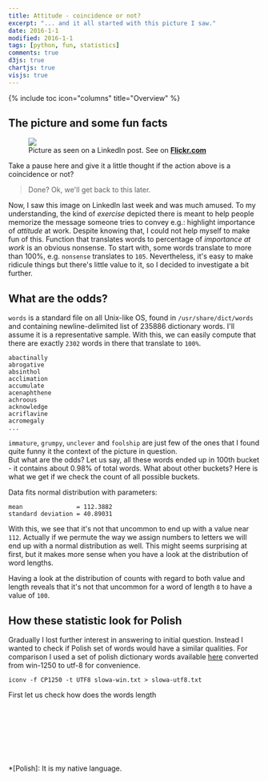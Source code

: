 ```yaml
---
title: Attitude - coincidence or not?
excerpt: "... and it all started with this picture I saw."
date: 2016-1-1
modified: 2016-1-1
tags: [python, fun, statistics]
comments: true
d3js: true
chartjs: true
visjs: true
---
```


{% include toc icon="columns" title="Overview" %}

## The picture and some fun facts

<figure class="grayscale-image-wrap">
	<a href="https://farm2.staticflickr.com/1558/23945710782_d757fa6fa7_o.jpg"><img src="https://farm2.staticflickr.com/1558/23945710782_e0d97e2a38_b.jpg"></a>
	<figcaption>
        Picture as seen on a LinkedIn post. See on
        <a href="https://www.flickr.com/photos/126937514@N03/23945710782/in/album-72157662960145625/" target="blank" title="Picture as seen on a LinkedIn post.">
            <b>Flickr.com</b>
        </a>
    </figcaption>
</figure>

Take a pause here and give it a little thought if the action above is a
coincidence or not?

> Done? Ok, we'll get back to this later.

Now, I saw this image on LinkedIn last week and was much amused. To my
understanding, the kind of _exercise_ depicted there is meant to help people
memorize the message someone tries to convey e.g.: highlight importance of
_attitude_ at work. Despite knowing that, I could not help myself to make fun
of this. Function that translates words to percentage of _importance at work_
is an obvious nonsense. To start
with, some words translate to more than 100%, e.g. `nonsense` translates to
`105`. Nevertheless, it's easy to make ridicule things but there's little value
to it, so I decided to investigate a bit further.

## What are the odds?

`words` is a standard file on all Unix-like OS, found in `/usr/share/dict/words`
and containing newline-delimited list of 235886 dictionary words. I'll assume
it is a representative sample. With this, we can easily compute that there are
exactly `2302` words in there that translate to `100%`.

    abactinally
    abrogative
    absinthol
    acclimation
    accumulate
    acenaphthene
    achroous
    acknowledge
    acriflavine
    acromegaly
    ...

`immature`, `grumpy`, `unclever` and `foolship` are just few of the ones that
I found quite funny it the context of the picture in question.  
But what are the odds? Let us say, all these words ended up in 100th bucket - it
contains about 0.98% of total words. What about other buckets? Here is what we
get if we check the count of all possible buckets.

<center id="chart01"></center>

Data fits normal distribution with parameters:

    mean               = 112.3882
    standard deviation = 40.89031

With this, we see that it's not that uncommon to end up with a value near `112`.
Actually if we permute the way we assign numbers to letters we will end up with
a normal distribution as well. This might seems surprising at first, but it
makes more sense when you have a look at the distribution of word lengths.

<center id="chart02"></center>

Having a look at the distribution of counts with regard to both value and
length reveals that it's not that uncommon for a word of length `8` to have a
value of `100`.

<center id="chart03"></center>

## How these statistic look for Polish

Gradually I lost further interest in answering to initial question. Instead I
wanted to check if Polish set of words would have a similar qualities. For
comparison I used a set of polish dictionary words available
[here](http://sjp.pl/slownik/growy/) converted from win-1250 to utf-8 for
convenience.


    iconv -f CP1250 -t UTF8 slowa-win.txt > slowa-utf8.txt

First let us check how does the words length

<center id="chart04"></center>
<br>
<br>
<center id="chart05"></center>
<br>
<br>
<center id="chart06"></center>
<br>
<br>
<center id="chart07"></center>

<script>
appendCanvas(
    "chart01",
    "Count of words grouped by value calculated from the given formula.",
    function(title, holder, canvas, ctx) {
        d3.tsv("/assets/dsv/0001-value-count-stats-en.tsv", function(tsv) {

            var data = {
                labels : [],
                datasets: [
                    {
                        label       : title,
                        fillColor   : "rgba(220,220,220,0.2)",
                        strokeColor : "rgba(220,220,220,1)",
                        pointColor  : "rgba(220,220,220,1)",
                        pointStrokeColor     : "#fff",
                        pointHighlightFill   : "#fff",
                        pointHighlightStroke : "rgba(220,220,220,1)",
                        data : []
                    }
                ]
                };

            var options = {
                responsive : true,
                barStrokeWidth : 1,
                barValueSpacing : 0,
                barDatasetSpacing : 0
            };

            tsv.forEach(function(d) {
                if (+d.Value % 30 == 0) {
                    data.labels.push(d.Value);
                } else {
                    data.labels.push("");
                }
                data.datasets[0].data.push(+d.Count);
            });
            new Chart(ctx).Bar(data, options);
        });
    });

appendCanvas(
    "chart02",
    "Words length distribution.",
    function(title, holder, canvas, ctx) {
        d3.csv("/assets/dsv/0002-word_length-count-stats-en.csv", function(csv) {

            var data = {
                labels : [],
                datasets: [
                    {
                        label       : title,
                        fillColor   : "rgba(220,220,220,0.8)",
                        strokeColor : "rgba(220,220,220,1)",
                        pointColor  : "rgba(220,220,220,1)",
                        pointStrokeColor     : "#fff",
                        pointHighlightFill   : "#fff",
                        pointHighlightStroke : "rgba(220,220,220,1)",
                        data : []
                    }
                ]
                };

            var options = {
                responsive : true,
                barStrokeWidth : 1,
                barValueSpacing : 3,
                barDatasetSpacing : 0
            };

            csv.forEach(function(d) {
                data.labels.push(d["Word Length"]);
                data.datasets[0].data.push(+d.Count);
            });
            new Chart(ctx).Bar(data, options);
        });
    });

appendCanvas(
    "chart03",
    "Words Length/Value/Count.",
    function(title, holder, canvas, ctx) {
        d3.csv("/assets/dsv/0003-words_length-value-count-stats-en.csv", function(csv) {

            var data = {
                labels : [],
                datasets: []
                };

            var options = {
                responsive : true,
                showTooltips : false,
                pointDot : false,
                datasetStroke : true,
                datasetStrokeWidth : 1,
                datasetFill : true

            };

            var columns = []

            for(i = 1; i < 20; i++){
                var c = Math.floor(((i % 19 + 1)/20.0) * 255.0);
                var color = "rgba(" + c + "," + c + "," + c + ",1.0)";
                data.datasets[i-1] =
                    {
                    label       : "Words of length " + i,
                    strokeColor : "rgba(0,0,0,.5)",
                    fillColor : color,
                    data : []
                    }
                columns[i-1] = "Col" + i
            };

            var value = 0;
            csv.forEach(function(d) {
                value++;
                if (value % 20 == 0){
                    data.labels.push(value);
                } else {
                    data.labels.push("");
                }
                for(i = 0; i < 19; i++){
                    data.datasets[i].data.push(+d[columns[i]]);
                }
            });
            new Chart(ctx).Line(data, options);
        });
    });

appendCanvas(
    "chart04",
    "Words Length Distribution in Polish word set.",
    function(title, holder, canvas, ctx) {
        d3.csv("/assets/dsv/0004-words_length-count-stats-pl.csv", function(csv) {

            var data = {
                labels : [],
                datasets: [
                    {
                        label       : title,
                        fillColor   : "rgba(220,220,220,0.8)",
                        strokeColor : "rgba(220,220,220,1)",
                        pointColor  : "rgba(220,220,220,1)",
                        pointStrokeColor     : "#fff",
                        pointHighlightFill   : "#fff",
                        pointHighlightStroke : "rgba(220,220,220,1)",
                        data : []
                    }
                ]
                };

            var options = {
                responsive : true,
                barStrokeWidth : 1,
                barValueSpacing : 3,
                barDatasetSpacing : 0
            };

            csv.forEach(function(d) {
                data.labels.push(d.Length);
                data.datasets[0].data.push(+d.Count);
            });
            new Chart(ctx).Bar(data, options);
        });
    });

appendCanvas(
    "chart05",
    "Comparison of character count in PL and EN word sets.",
    function(title, holder, canvas, ctx) {
        d3.tsv("/assets/dsv/0005-char-stat-pl-en.tsv", function(tsv) {
            canvas.style({heigth: "500px"})
            var data = {
                labels : [],
                datasets: [
                    {
                        label       : "Polish",
                        fillColor: "rgba(151,187,205,0.5)",
                        strokeColor: "rgba(151,187,205,.4)",
                        data : []
                    },
                    {
                        label       : "English",
                        fillColor: "rgba(240,220,220,0.5)",
                        strokeColor: "rgba(220,220,220,.4)",
                        data : []
                    }
                ]
                };

            var options = {
                responsive : true,
                showTooltips: false,
                scaleOverride: true,
                scaleSteps: 6,
                scaleStepWidth: 0.02,
                scaleStartValue: 0.0,
                pointDot: false,
                scaleIntegersOnly: false,
                scaleShowLabels: true,
                scaleLabel: "<%=value*100%>\%"
            };

            tsv.forEach(function(d) {
                procPL = +d.procPL;
                procEN = +d.procEN;
                threshold = .04;
                if(procPL > threshold || procEN > threshold){
                    data.labels.push(d.char);
                    data.datasets[0].data.push(procPL);
                    data.datasets[1].data.push(procEN);
                }
            });

            var chart = new Chart(ctx).Radar(data, options);
            var legend = chart.generateLegend();
            var em = holder.select("em");
            em.append("br")
            em.append("span").text("Only characters occuring > 5%.");
            em.append("div").classed("chart-legend", true).html(legend);
            em.selectAll("li").style({display: "inline-block", padding: "5px"});
        });
    });

appendCanvas(
    "chart06",
    "Words Value Distribution in Polish word set.",
    function(title, holder, canvas, ctx) {
        d3.csv("/assets/dsv/0006-value-count-stats-pl.csv", function(csv) {

            var data = {
                labels : [],
                datasets: [
                    {
                        label       : title,
                        fillColor   : "rgba(220,220,220,0.8)",
                        strokeColor : "rgba(220,220,220,1)",
                        pointColor  : "rgba(220,220,220,1)",
                        pointStrokeColor     : "#fff",
                        pointHighlightFill   : "#fff",
                        pointHighlightStroke : "rgba(220,220,220,1)",
                        data : []
                    }
                ]
                };

            var options = {
                responsive : true,
                barStrokeWidth : 1,
                barValueSpacing : 0,
                barDatasetSpacing : 0
            };

            csv.forEach(function(d) {
                if (+d.Value % 30 == 0) {
                    data.labels.push(d.Value);
                } else {
                    data.labels.push("");
                }
                data.datasets[0].data.push(+d.Count);
            });
            new Chart(ctx).Bar(data, options);
        });
    });

appendCanvas(
    "chart07",
    "Words Length/Value/Count in Polish word set.",
    function(title, holder, canvas, ctx) {
        d3.csv("/assets/dsv/0007-words_length-value-count-stats-pl.csv", function(csv) {

            var data = {
                labels : [],
                datasets: []
                };

            var options = {
                responsive : true,
                showTooltips : false,
                pointDot : false,
                datasetStroke : true,
                datasetStrokeWidth : 1,
                datasetFill : true
            };

            var columns = []

            for(i = 1; i < 16; i++){
                var c = Math.floor(((i % 16 )/19.0) * 255.0);
                var color = "rgba(" + c + "," + c + "," + c + ",1.0)";
                data.datasets[i-1] =
                    {
                    label       : "Words of length " + i,
                    strokeColor : "rgba(0,0,0,.5)",
                    fillColor : color,
                    data : []
                    }
                columns[i-1] = "Col" + i
            };

            var value = 0;
            csv.forEach(function(d) {
                value++;
                if (value % 15 == 0){
                    data.labels.push(value);
                } else {
                    data.labels.push("");
                }
                for(i = 0; i < 15; i++){
                    data.datasets[i].data.push(+d[columns[i]]);
                }
            });
            new Chart(ctx).Line(data, options);
        });
    });
</script>

*[Polish]: It is my native language.
